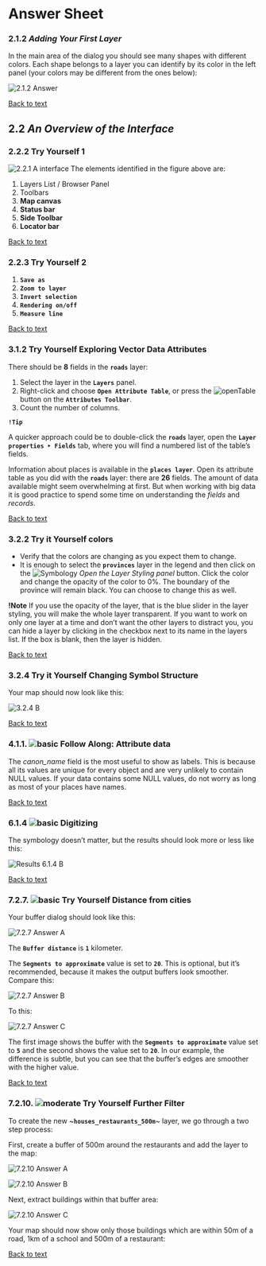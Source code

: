 # Answer Sheet
### 2.1.2 _Adding Your First Layer_
In the main area of the dialog you should see many shapes with different colors. Each shape belongs to a layer you can identify by its color in the left panel (your colors may be different from the ones below):

![2.1.2 Answer](https://github.com/Toletum-Network/AutumnSchool_2020/blob/master/Screenshots/2.1.2%20Answer.png)

[Back to text](https://github.com/Toletum-Network/AutumnSchool_2020/blob/master/Training_Manual/Module_The_Interface.md#212--try-yourself)
## 2.2 _An Overview of the Interface_
### 2.2.2 Try Yourself 1
![2.2.1 A interface](https://github.com/Toletum-Network/AutumnSchool_2020/blob/master/Screenshots/2.2.1%20A%20gui_numbered.png)
The elements identified in the figure above are:

1. Layers List / Browser Panel
2. Toolbars
3. **Map canvas**
4. **Status bar**
5. **Side Toolbar**
6. **Locator bar**

[Back to text](https://github.com/Toletum-Network/AutumnSchool_2020/blob/master/Training_Manual/Module_The_Interface.md#222---try-yourself-1)

### 2.2.3 Try Yourself 2
1. **``Save as``**
2. **``Zoom to layer``**
3. **``Invert selection``**
4. **``Rendering on/off``**
5. **``Measure line``**

[Back to text](https://github.com/Toletum-Network/AutumnSchool_2020/blob/master/Training_Manual/Module_The_Interface.md#223---try-yourself-2)

### 3.1.2 Try Yourself Exploring Vector Data Attributes
There should be **8** fields in the **``roads``** layer:

1. Select the layer in the **``Layers``** panel.
2. Right-click and choose **``Open Attribute Table``**, or press the ![openTable](https://github.com/Toletum-Network/AutumnSchool_2020/blob/master/Icons/mActionOpenTable.png) button on the **``Attributes Toolbar``**.
3. Count the number of columns.

**``!Tip``**

A quicker approach could be to double-click the **``roads``** layer, open the **``Layer properties ‣ Fields``** tab, where you will find a numbered list of the table’s fields.

Information about places is available in the **``places layer``**. Open its attribute table as you did with the **``roads``** layer: there are **26** fields. The amount of data available might seem overwhelming at first. But when working with big data it is good practice to spend some time on understanding the _fields_ and _records_. 

[Back to text](https://github.com/Toletum-Network/AutumnSchool_2020/blob/master/Training_Manual/3.%20Module:_Creating_a_Basic_Map.md#312--try-yourself-exploring-vector-data-attributes)

### 3.2.2 Try it Yourself colors
* Verify that the colors are changing as you expect them to change.
* It is enough to select the **``provinces``** layer in the legend and then click on the ![Symbology](https://github.com/Toletum-Network/AutumnSchool_2020/blob/master/Icons/symbology.png) _Open the Layer Styling panel_ button. Click the color and change the opacity of the color to 0%. The boundary of the province will remain black. You can choose to change this as well.

**!Note**
If you use the opacity of the layer, that is the blue slider in the layer styling, you will make the whole layer transparent.
If you want to work on only one layer at a time and don’t want the other layers to distract you, you can hide a layer by clicking in the checkbox next to its name in the layers list. If the box is blank, then the layer is hidden.

[Back to text](https://github.com/Toletum-Network/AutumnSchool_2020/blob/master/Training_Manual/3.%20Module:_Creating_a_Basic_Map.md#322--try-yourself)

### 3.2.4 Try it Yourself Changing Symbol Structure
Your map should now look like this:

![3.2.4 B](https://github.com/Toletum-Network/AutumnSchool_2020/blob/686b362383f06cd4eced63ac4d02d32d8ecde757/Screenshots/3.2.4%20A%20result%20symbology.png)

[Back to text](https://github.com/Toletum-Network/AutumnSchool_2020/blob/master/Training_Manual/3.%20Module:_Creating_a_Basic_Map.md#322--try-yourself)

### 4.1.1. ![basic](https://github.com/Toletum-Network/AutumnSchool_2020/blob/master/Icons/basic.png) Follow Along: Attribute data

The _canon_name_ field is the most useful to show as labels. This is because all its values are unique for every object and are very unlikely to contain NULL values. If your data contains some NULL values, do not worry as long as most of your places have names.

[Back to text](https://github.com/Toletum-Network/AutumnSchool_2020/blob/master/Training_Manual/4.%20Module:%20Classifying%20Vector%20Data.md#411--follow-along-attribute-data)

### 6.1.4 ![basic](https://github.com/Toletum-Network/AutumnSchool_2020/blob/master/Icons/basic.png) Digitizing
The symbology doesn’t matter, but the results should look more or less like this:

![Results 6.1.4 B]()

[Back to text](https://github.com/Toletum-Network/AutumnSchool_2020/blob/master/Training_Manual/6.%20Module:%20Creating%20Vector%20Data.md#614--try-yourself-digitizing-lines)

### 7.2.7. ![basic](https://github.com/Toletum-Network/AutumnSchool_2020/blob/master/Icons/basic.png) Try Yourself Distance from cities
Your buffer dialog should look like this:

![7.2.7 Answer A]()

The **``Buffer distance``** is **``1``** kilometer.

The **``Segments to approximate``** value is set to **``20``**. This is optional, but it’s recommended, because it makes the output buffers look smoother. Compare this:

![7.2.7 Answer B]()

To this:

![7.2.7 Answer C]()

The first image shows the buffer with the **``Segments to approximate``** value set to **``5``** and the second shows the value set to **``20``**. In our example, the difference is subtle, but you can see that the buffer’s edges are smoother with the higher value.

[Back to text](https://github.com/Toletum-Network/AutumnSchool_2020/blob/master/Training_Manual/7.%20Module:%20Vector%20Analysis.md#727--try-yourself-distance-from-cities)

### 7.2.10. ![moderate](https://github.com/Toletum-Network/AutumnSchool_2020/blob/master/Icons/moderate.png) Try Yourself Further Filter

To create the new ~**``houses_restaurants_500m``**~ layer, we go through a two step process:

First, create a buffer of 500m around the restaurants and add the layer to the map:

![7.2.10 Answer A]()

![7.2.10 Answer B]()

Next, extract buildings within that buffer area:

![7.2.10 Answer C]()

Your map should now show only those buildings which are within 50m of a road, 1km of a school and 500m of a restaurant:

[Back to text](https://github.com/Toletum-Network/AutumnSchool_2020/blob/master/Training_Manual/7.%20Module:%20Vector%20Analysis.md#7210--try-yourself-further-filter)
